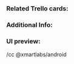 <!-- Short summary of your changes. Explain what have you done and comment the decisions that you may have taken. -->

### Related Trello cards:
<!-- Add a link for each Trello cards related to this PR. Don't forget to update the cards status in Trello. -->

### Additional Info:
<!-- Add any information that may help to understand the changes
Comment additional changes due in this PR that are not directly related to the trello stories -->

### UI preview:
<!-- Add a some images/gif showing the UI that was affected by your changes, if it applies. -->

<!--
Also remember to do monkey testing before sending this PR:

```shell
adb -s 192.168.56.101:5555 shell monkey -p com.xmartlabs.bigbang.template.staging -v 10000
```
-->

/cc @xmartlabs/android
